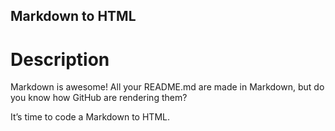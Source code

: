 ## Markdown to HTML
# Description
Markdown is awesome! All your README.md are made in Markdown, but do you know how GitHub are rendering them?

It’s time to code a Markdown to HTML.

